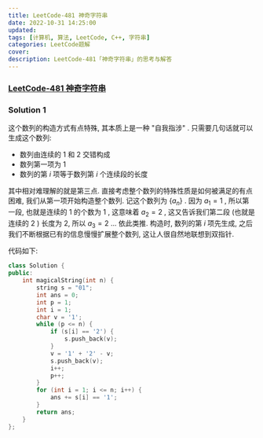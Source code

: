 ```yaml
---
title: LeetCode-481 神奇字符串 
date: 2022-10-31 14:25:00
updated:
tags: [计算机, 算法, LeetCode, C++, 字符串]
categories: LeetCode题解
cover: 
description: LeetCode-481「神奇字符串」的思考与解答
---
```

### [LeetCode-481 神奇字符串](https://leetcode.cn/problems/magical-string/)

### Solution 1
这个数列的构造方式有点特殊, 其本质上是一种 "自我指涉" . 只需要几句话就可以生成这个数列:
- 数列由连续的 $1$ 和 $2$ 交错构成
- 数列第一项为 $1$ 
- 数列的第 $i$ 项等于数列第 $i$ 个连续段的长度

其中相对难理解的就是第三点. 直接考虑整个数列的特殊性质是如何被满足的有点困难, 我们从第一项开始构造整个数列.
记这个数列为 $\{a_n\}$ . 因为 $a_1 = 1$ , 所以第一段, 也就是连续的 $1$ 的个数为 $1$ , 这意味着 $a_2 = 2$ , 这又告诉我们第二段 (也就是连续的 $2$ ) 长度为 $2$, 所以 $a_3 = 2$ ... 依此类推. 构造时, 数列的第 $i$ 项先生成, 之后我们不断根据已有的信息慢慢扩展整个数列, 这让人很自然地联想到双指针. 

代码如下:
```C++
class Solution {
public:
    int magicalString(int n) {
        string s = "01";
        int ans = 0;
        int p = 1;
        int i = 1;
        char v = '1';
        while (p <= n) {
            if (s[i] == '2') {
                s.push_back(v);
            }
            v = '1' + '2' - v;
            s.push_back(v);
            i++;
            p++;
        }
        for (int i = 1; i <= n; i++) {
            ans += s[i] == '1';
        }
        return ans;
    }
};
```